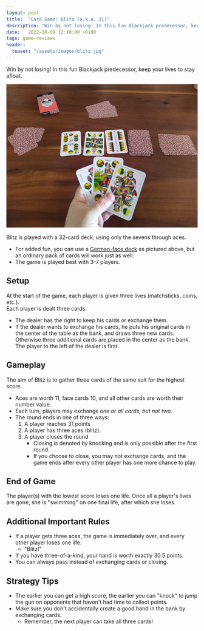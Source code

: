 ```yaml
---
layout: post
title:  "Card Game: Blitz (a.k.a. 31)"
description: "Win by not losing! In this fun Blackjack predecessor, keep your lives to stay afloat."
date:   2022-10-09 12:10:00 +0100
tags: game-reviews
header:
  teaser: "/assets/images/blitz.jpg"
---
```

Win by not losing! In this fun Blackjack predecessor, keep your lives to stay afloat.

![](/assets/images/blitz.jpg)

Blitz is played with a 32-card deck, using only the sevens through aces.
- For added fun, you can use a [German-face deck](https://www.piatnik.com/spiele/spielkarten/regionale-karten/doppeldeutsche-blitz-36-blatt) as pictured above, but an ordinary pack of cards will work just as well.
- The game is played best with 3-7 players.  

## Setup
At the start of the game, each player is given three lives (matchsticks, coins, etc.).  
Each player is dealt three cards.
 - The dealer has the right to keep his cards or exchange them.
 - If the dealer wants to exchange his cards, he puts his original cards in the center of the table as the bank, and draws three new cards. Otherwise three additional cards are placed in the center as the bank.
The player to the left of the dealer is first.

## Gameplay
The aim of Blitz is to gather three cards of the same suit for the highest score.
- Aces are worth 11, face cards 10, and all other cards are worth their number value.
- Each turn, players may exchange *one or all cards, but not two*.
- The round ends in one of three ways:
  1. A player reaches 31 points
  2. A player has three aces (blitz).
  3. A player closes the round 
     - Closing is denoted by knocking and is only possible after the first round.
     - If you choose to close, you may not exchange cards, and the game ends after every other player has one more chance to play.

## End of Game
The player(s) with the lowest score loses one life. Once all a player's lives are gone, she is "swimming" on one final life, after which she loses.

## Additional Important Rules
- If a player gets three aces, the game is immediately over, and every other player loses one life.
  - "Blitz!"
- If you have three-of-a-kind, your hand is worth exactly 30.5 points.
- You can always pass instead of exchanging cards or closing.

## Strategy Tips
- The earlier you can get a high score, the earlier you can "knock" to jump the gun on opponents that haven't had time to collect points.
- Make sure you don't accidentally create a good hand in the bank by exchanging cards.
  - Remember, the next player can take all three cards!


